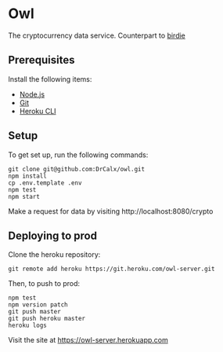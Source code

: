 # Owl

The cryptocurrency data service. Counterpart to [birdie](https://github.com/DrCalx/birdie)

## Prerequisites

Install the following items:
  - [Node.js](https://nodejs.org/)
  - [Git](https://git-scm.com/downloads)
  - [Heroku CLI](https://devcenter.heroku.com/articles/heroku-cli)

## Setup

To get set up, run the following commands:
```
git clone git@github.com:DrCalx/owl.git
npm install
cp .env.template .env
npm test
npm start
```

Make a request for data by visiting http://localhost:8080/crypto

## Deploying to prod



Clone the heroku repository:
```
git remote add heroku https://git.heroku.com/owl-server.git
```

Then, to push to prod:
```
npm test
npm version patch
git push master
git push heroku master
heroku logs
```

Visit the site at https://owl-server.herokuapp.com
